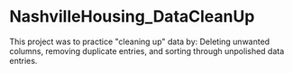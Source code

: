 # NashvilleHousing_DataCleanUp

This project was to practice "cleaning up" data by: Deleting unwanted columns, removing duplicate entries, and sorting through unpolished data entries.
